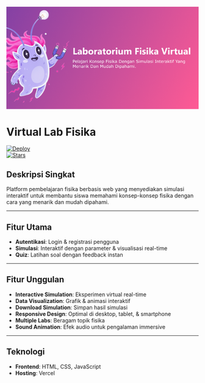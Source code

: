 ![Background](./assets/Background.png)
# Virtual Lab Fisika

[![Deploy](https://img.shields.io/badge/Deploy-Vercel-blue)](https://virtuallab-vert.vercel.app/)  
[![Stars](https://img.shields.io/github/stars/auliaazkaazzahra/virtuallab?style=social)](https://github.com/auliaazkaazzahra/virtuallab/stargazers)  

## Deskripsi Singkat
Platform pembelajaran fisika berbasis web yang menyediakan simulasi interaktif untuk membantu siswa memahami konsep-konsep fisika dengan cara yang menarik dan mudah dipahami. 

---

## Fitur Utama
- **Autentikasi**: Login & registrasi pengguna  
- **Simulasi**: Interaktif dengan parameter & visualisasi real-time  
- **Quiz**: Latihan soal dengan feedback instan  

---

## Fitur Unggulan
- **Interactive Simulation**: Eksperimen virtual real-time  
- **Data Visualization**: Grafik & animasi interaktif  
- **Download Simulation**: Simpan hasil simulasi  
- **Responsive Design**: Optimal di desktop, tablet, & smartphone  
- **Multiple Labs**: Beragam topik fisika  
- **Sound Animation**: Efek audio untuk pengalaman immersive  

---

## Teknologi
- **Frontend**: HTML, CSS, JavaScript  
- **Hosting**: Vercel

